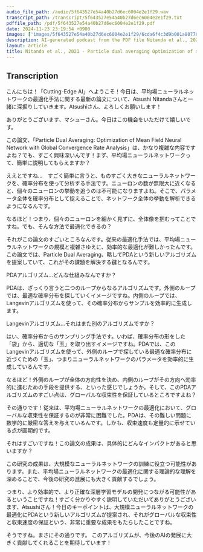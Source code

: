 ```yaml
---
audio_file_path: /audio/5f643527e54a40b27d6ec6004e2e1f29.wav
transcript_path: /transcript/5f643527e54a40b27d6ec6004e2e1f29.txt
pdffile_path: /pdf/5f643527e54a40b27d6ec6004e2e1f29.pdf
date: 2024-11-23 23:19:54 +0900
images: ['images/5f643527e54a40b27d6ec6004e2e1f29/6cda6f4c3d9b001a80770500c5171f3e6fd865639ecfc45c0bfaa518bce3e256.jpg', 'images/5f643527e54a40b27d6ec6004e2e1f29/77fe3a2e97a6905e4e3b0266553d6d50a1ab9d0abb05ff1509d62330aa735324.jpg']
description: AI-generated podcast from the PDF file Nitanda et al., 2021 - Particle dual averaging Optimization of mean field neural network with global convergence rate analysis_JP / 5f643527e54a40b27d6ec6004e2e1f29
layout: article
title: Nitanda et al., 2021 - Particle dual averaging Optimization of mean field neural network with global convergence rate analysis_JP
---
```


## Transcription
こんにちは！「Cutting-Edge AI」へようこそ！今日は、平均場ニューラルネットワークの最適化手法に関する最新の論文について、Atsushi Nitandaさんと一緒に深掘りしていきます。Atsushiさん、よろしくお願いします！

ありがとうございます、マシューさん。今日はこの機会をいただけて嬉しいです。

この論文、「Particle Dual Averaging: Optimization of Mean Field Neural Network with Global Convergence Rate Analysis」は、かなり複雑な内容ですよね？でも、すごく興味深いんです！まず、平均場ニューラルネットワークって、簡単に説明してもらえますか？

ええとですね…　すごく簡単に言うと、ものすごく大きなニューラルネットワークを、確率分布を使って分析する手法です。ニューロンの数が無限大に近くなると、個々のニューロンの挙動を追うのは不可能になりますよね。そこで、パラメータ全体を確率分布として捉えることで、ネットワーク全体の挙動を解析できるようになるんです。

なるほど！つまり、個々のニューロンを細かく見ずに、全体像を掴むってことですね。でも、そんな方法で最適化できるの？

それがこの論文のすごいところなんです。従来の最適化手法では、平均場ニューラルネットワークの規模と複雑さゆえに、効率的な最適化が難しかったんです。この論文では、Particle Dual Averaging、略してPDAという新しいアルゴリズムを提案していて、これがその課題を解決する鍵となるんです。

PDAアルゴリズム…どんな仕組みなんですか？

PDAは、ざっくり言うと二つのループからなるアルゴリズムです。外側のループでは、最適な確率分布を探していくイメージですね。内側のループでは、Langevinアルゴリズムを使って、その確率分布からサンプルを効率的に生成します。

Langevinアルゴリズム…それはまた別のアルゴリズムですか？

はい、確率分布からのサンプリング手法です。いわば、確率分布の形をした「袋」から、適切な「玉」を取り出すイメージですね。PDAでは、このLangevinアルゴリズムを使って、外側のループで探している最適な確率分布に近づくための「玉」、つまりニューラルネットワークのパラメータを効率的に生成しているんです。

なるほど！外側のループが全体の方向性を決め、内側のループがその方向へ効率的に進むための手段を提供する、といった感じでしょうか。そして、このPDAアルゴリズムのすごい点は、グローバルな収束性を保証しているところですよね？

その通りです！従来は、平均場ニューラルネットワークの最適化において、グローバルな収束性を保証するのが非常に困難でした。PDAは、その難しい問題に数学的に厳密な答えを与えているんです。しかも、収束速度も定量的に示せている点が画期的です。

それはすごいですね！この論文の成果は、具体的にどんなインパクトがあると思いますか？

この研究の成果は、大規模なニューラルネットワークの訓練に役立つ可能性があります。また、平均場ニューラルネットワークの最適化に関する理論的な理解を深めることで、今後の研究の進展にも大きく貢献するでしょう。

つまり、より効率的で、より正確な深層学習モデルの開発につながる可能性があるということですね！すごく分かりやすく説明していただいてありがとうございます、Atsushiさん！今日のキーポイントは、大規模ニューラルネットワークの最適化にPDAという新しいアルゴリズムが提案され、それがグローバルな収束性と収束速度の保証という、非常に重要な成果をもたらしたことですね。

そうですね。まさにその通りです。  このアルゴリズムが、今後のAIの発展に大きく貢献してくれることを期待しています！







